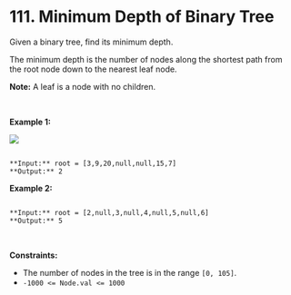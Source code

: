 # 111. Minimum Depth of Binary Tree

Given a binary tree, find its minimum depth.


The minimum depth is the number of nodes along the shortest path from the root node down to the nearest leaf node.


**Note:** A leaf is a node with no children.


 


**Example 1:**


![](https://assets.leetcode.com/uploads/2020/10/12/ex_depth.jpg)

```

**Input:** root = [3,9,20,null,null,15,7]
**Output:** 2

```

**Example 2:**



```

**Input:** root = [2,null,3,null,4,null,5,null,6]
**Output:** 5

```

 


**Constraints:**


* The number of nodes in the tree is in the range `[0, 105]`.
* `-1000 <= Node.val <= 1000`


